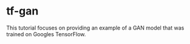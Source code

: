 # tf-gan
This tutorial focuses on providing an example of a GAN model that was trained on Googles TensorFlow.
